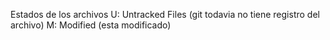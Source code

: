 Estados de los archivos
U: Untracked Files (git todavia no tiene registro del archivo)
M: Modified (esta modificado)
